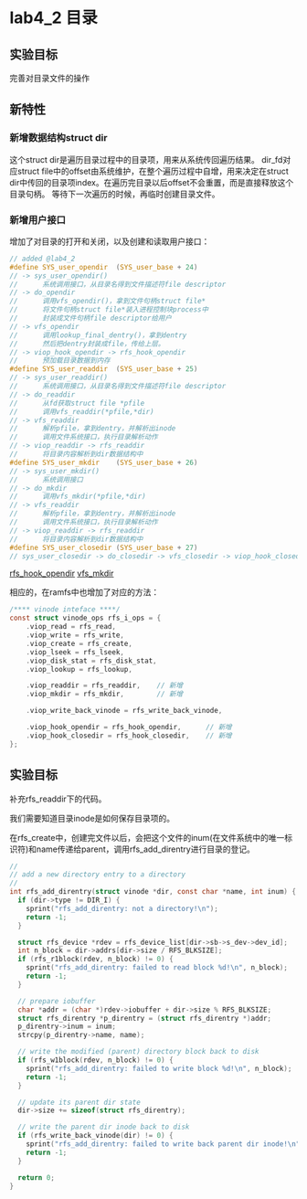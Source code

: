 # lab4_2 目录

## 实验目标
完善对目录文件的操作

## 新特性

### 新增数据结构struct dir
这个struct dir是遍历目录过程中的目录项，用来从系统传回遍历结果。
dir_fd对应struct file中的offset由系统维护，在整个遍历过程中自增，用来决定在struct dir中传回的目录项index。在遍历完目录以后offset不会重置，而是直接释放这个目录句柄。
等待下一次遍历的时候，再临时创建目录文件。

### 新增用户接口
增加了对目录的打开和关闭，以及创建和读取用户接口：
```c
// added @lab4_2
#define SYS_user_opendir  (SYS_user_base + 24)	
// -> sys_user_opendir()
//		系统调用接口，从目录名得到文件描述符file descriptor
// -> do_opendir 
//		调用vfs_opendir()，拿到文件句柄struct file*
//		将文件句柄struct file*装入进程控制块process中
//		封装成文件句柄file descriptor给用户
// -> vfs_opendir 
//		调用lookup_final_dentry()，拿到dentry
//		然后把dentry封装成file，传给上层。
// -> viop_hook_opendir -> rfs_hook_opendir
//		预加载目录数据到内存
#define SYS_user_readdir  (SYS_user_base + 25)
// -> sys_user_readdir()
//		系统调用接口，从目录名得到文件描述符file descriptor
// -> do_readdir 
//		从fd获取struct file *pfile
//		调用vfs_readdir(*pfile,*dir)
// -> vfs_readdir 
//		解析pfile，拿到dentry，并解析出inode
//		调用文件系统接口，执行目录解析动作
// -> viop_readdir -> rfs_readdir
//		将目录内容解析到dir数据结构中
#define SYS_user_mkdir    (SYS_user_base + 26)
// -> sys_user_mkdir()
//		系统调用接口
// -> do_mkdir 
//		调用vfs_mkdir(*pfile,*dir)
// -> vfs_readdir 
//		解析pfile，拿到dentry，并解析出inode
//		调用文件系统接口，执行目录解析动作
// -> viop_readdir -> rfs_readdir
//		将目录内容解析到dir数据结构中
#define SYS_user_closedir (SYS_user_base + 27)
// sys_user_closedir -> do_closedir -> vfs_closedir -> viop_hook_closedir -> rfs_hook_closedir
```
[rfs_hook_opendir](../code/file_system/rfs_hook_opendir.md)
[vfs_mkdir](../code/file_system/vfs_mkdir.md)

相应的，在ramfs中也增加了对应的方法：
```c
/**** vinode inteface ****/
const struct vinode_ops rfs_i_ops = {
    .viop_read = rfs_read,
    .viop_write = rfs_write,
    .viop_create = rfs_create,
    .viop_lseek = rfs_lseek,
    .viop_disk_stat = rfs_disk_stat,
    .viop_lookup = rfs_lookup,

    .viop_readdir = rfs_readdir,	// 新增
    .viop_mkdir = rfs_mkdir,		// 新增

    .viop_write_back_vinode = rfs_write_back_vinode,

    .viop_hook_opendir = rfs_hook_opendir, 		// 新增
    .viop_hook_closedir = rfs_hook_closedir,	// 新增
};

```

## 实验目标
补充rfs_readdir下的代码。

我们需要知道目录inode是如何保存目录项的。

在rfs_create中，创建完文件以后，会把这个文件的inum(在文件系统中的唯一标识符)和name传递给parent，调用rfs_add_direntry进行目录的登记。
```c
//
// add a new directory entry to a directory
//
int rfs_add_direntry(struct vinode *dir, const char *name, int inum) {
  if (dir->type != DIR_I) {
    sprint("rfs_add_direntry: not a directory!\n");
    return -1;
  }

  struct rfs_device *rdev = rfs_device_list[dir->sb->s_dev->dev_id];
  int n_block = dir->addrs[dir->size / RFS_BLKSIZE];
  if (rfs_r1block(rdev, n_block) != 0) {
    sprint("rfs_add_direntry: failed to read block %d!\n", n_block);
    return -1;
  }

  // prepare iobuffer
  char *addr = (char *)rdev->iobuffer + dir->size % RFS_BLKSIZE;
  struct rfs_direntry *p_direntry = (struct rfs_direntry *)addr;
  p_direntry->inum = inum;
  strcpy(p_direntry->name, name);

  // write the modified (parent) directory block back to disk
  if (rfs_w1block(rdev, n_block) != 0) {
    sprint("rfs_add_direntry: failed to write block %d!\n", n_block);
    return -1;
  }

  // update its parent dir state
  dir->size += sizeof(struct rfs_direntry);

  // write the parent dir inode back to disk
  if (rfs_write_back_vinode(dir) != 0) {
    sprint("rfs_add_direntry: failed to write back parent dir inode!\n");
    return -1;
  }

  return 0;
}

```